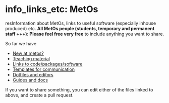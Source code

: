 # info_links_etc: MetOs

resInformation about MetOs, links to useful software (especially inhouse produced) etc.
**All MetOs people (students, temporary and permanent staff +++): Please feel free very free** to include anything you want to share.

So far we have
- [New at metos?](guides_and_docs/new_at_metos.md)
- [Teaching material](teaching_material/README.md)
- [Links to code/packages/software](code_links/README.md)
- [Templates for communication](communication/templates_for_communication.md)
- [Dotfiles and editors](guides_and_docs/computer_configuration/dotfiles_and_editors.md)
- [Guides and docs](guides_and_docs/README.md)

If you want to share something, you can edit either of the files linked to above, and create a pull request.
